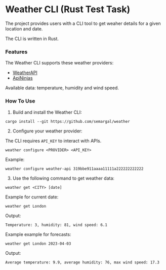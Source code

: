 # Weather CLI (Rust Test Task)

The project provides users with a CLI tool to get weaher details for a given location and date. 

The CLI is written in Rust.

### Features

The Weather CLI supports these weather providers:
- [WeatherAPI](https://www.weatherapi.com)
- [ApiNinjas](https://api-ninjas.com)

Available data: temperature, humidity and wind speed.

### How To Use

1. Build and install the Weather CLI:

```shell
cargo install --git https://github.com/semargal/weather
```

2. Configure your weather provider:

The CLI requires `API_KEY` to interact with APIs. 

```shell
weather configure <PROVIDER> <API_KEY>
```
Example:
```shell
weather configure weather-api 319bbe911aaaa11111a222222222222
```

3. Use the following command to get weather data:

```shell
weather get <CITY> [date]
```
Example for current date:
```shell
weather get London
```
Output:
```shell
Temperature: 3, humidity: 81, wind speed: 6.1
```

Example example for forecasts:
```shell
weather get London 2023-04-03
```
Output:
```shell
Average temperature: 9.9, average humidity: 76, max wind speed: 17.3
```
